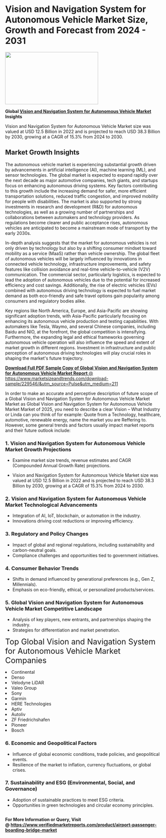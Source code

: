 <H1>Vision and Navigation System for Autonomous Vehicle Market Size, Growth and Forecast from 2024 - 2031</H1><img class="aligncenter size-medium wp-image-584254" src="https://thirdeyenews.in/wp-content/uploads/2024/09/Global-Market-Research-300x168.jpeg" alt="" width="300" height="168" /><p><strong>Global&nbsp;<a href="https://www.marketsizeandtrends.com/download-sample/229546/&amp;utm_source=Pulse&amp;utm_medium=211">Vision and Navigation System for Autonomous Vehicle Market</a> Insights</strong></p><p>Vision and Navigation System for Autonomous Vehicle Market size was valued at USD 12.5 Billion in 2022 and is projected to reach USD 38.3 Billion by 2030, growing at a CAGR of 15.3% from 2024 to 2030.</p><p><h2>Market Growth Insights</h2> <p>The autonomous vehicle market is experiencing substantial growth driven by advancements in artificial intelligence (AI), machine learning (ML), and sensor technologies. The global market is expected to expand rapidly over the next decade as major automotive companies, tech giants, and startups focus on enhancing autonomous driving systems. Key factors contributing to this growth include the increasing demand for safer, more efficient transportation solutions, reduced traffic congestion, and improved mobility for people with disabilities. The market is also supported by strong investments in research and development (R&D) for autonomous technologies, as well as a growing number of partnerships and collaborations between automakers and technology providers. As regulations become clearer and public acceptance rises, autonomous vehicles are anticipated to become a mainstream mode of transport by the early 2030s.</p> <p><a href="#"></a></p> <p>In-depth analysis suggests that the market for autonomous vehicles is not only driven by technology but also by a shifting consumer mindset toward mobility as a service (MaaS) rather than vehicle ownership. The global fleet of autonomous vehicles will be largely influenced by innovations in connected vehicle technology, infrastructure improvements, and safety features like collision avoidance and real-time vehicle-to-vehicle (V2V) communication. The commercial sector, particularly logistics, is expected to lead the adoption of autonomous vehicles due to the potential for increased efficiency and cost savings. Additionally, the rise of electric vehicles (EVs) combined with autonomous driving technology is expected to fuel market demand as both eco-friendly and safe travel options gain popularity among consumers and regulatory bodies alike.</p> <p>Key regions like North America, Europe, and Asia-Pacific are showing significant adoption trends, with Asia-Pacific particularly focusing on enhancing its autonomous vehicle production and testing capabilities. With automakers like Tesla, Waymo, and several Chinese companies, including Baidu and NIO, at the forefront, the global competition is intensifying. Furthermore, the expanding legal and ethical frameworks governing autonomous vehicle operation will also influence the speed and extent of market growth in different regions. Investment in infrastructure and public perception of autonomous driving technologies will play crucial roles in shaping the market's future trajectory.</p> <p><a href="#"></p><p><span class=""><strong>Download Full PDF Sample Copy of Global Vision and Navigation System for Autonomous Vehicle Market Report</strong> @ <a href="https://www.marketsizeandtrends.com/download-sample/229546/&amp;utm_source=Pulse&amp;utm_medium=211" target="_blank">https://www.marketsizeandtrends.com/download-sample/229546/&amp;utm_source=Pulse&amp;utm_medium=211</a></span></p><p>In order to make an accurate and perceptive description of future scope of a Global&nbsp;Vision and Navigation System for Autonomous Vehicle Market Market as Global&nbsp;Vision and Navigation System for Autonomous Vehicle Market Market of 2025, you need to describe a clear Vision &ndash; What Industry or Linda can you think of for example: Quote from a Technology, healthcare, automotive, renewable energy, name the market you are Reffering to. However, some general trends and factors usually impact market reports and their future outlook include:</p><h3>1.&nbsp;<strong>Vision and Navigation System for Autonomous Vehicle Market Growth Projections</strong></h3><ul><li>Examine market size trends, revenue estimates and CAGR (Compounded Annual Growth Rate) projections.</li><li><p>Vision and Navigation System for Autonomous Vehicle Market size was valued at USD 12.5 Billion in 2022 and is projected to reach USD 38.3 Billion by 2030, growing at a CAGR of 15.3% from 2024 to 2030.</p></li></ul><h3>2.&nbsp;<strong>Vision and Navigation System for Autonomous Vehicle Market Technological Advancements</strong></h3><ul><li>Integration of AI, IoT, blockchain, or automation in the industry.</li><li>Innovations driving cost reductions or improving efficiency.</li></ul><h3>3.&nbsp;<strong>Regulatory and Policy Changes</strong></h3><ul><li>Impact of global and regional regulations, including sustainability and carbon-neutral goals.</li><li>Compliance challenges and opportunities tied to government initiatives.</li></ul><h3>4.&nbsp;<strong>Consumer Behavior Trends</strong></h3><ul><li>Shifts in demand influenced by generational preferences (e.g., Gen Z, Millennials).</li><li>Emphasis on eco-friendly, ethical, or personalized products/services.</li></ul><h3>5.&nbsp;<strong>Global Vision and Navigation System for Autonomous Vehicle Market Competitive Landscape</strong></h3><ul><li>Analysis of key players, new entrants, and partnerships shaping the industry.</li><li>Strategies for differentiation and market penetration.</li></ul><p data-pm-slice="1 1 []"><span style="color: inherit; font-family: inherit; font-size: 25px;">Top Global Vision and Navigation System for Autonomous Vehicle Market Companies</span></p><div class="" data-test-id=""><p><li>Continental</li><li> Denso</li><li> Velodyne LiDAR</li><li> Valeo Group</li><li> Sony</li><li> Garmin</li><li> HERE Technologies</li><li> Aptiv</li><li> Autoliv</li><li> ZF Friedrichshafen</li><li> Pioneer</li><li> Bosch</li></p></div><h3>6.&nbsp;<strong>Economic and Geopolitical Factors</strong></h3><ul><li>Influence of global economic conditions, trade policies, and geopolitical events.</li><li>Resilience of the market to inflation, currency fluctuations, or global crises.</li></ul><h3>7.&nbsp;<strong>Sustainability and ESG (Environmental, Social, and Governance)</strong></h3><ul><li>Adoption of sustainable practices to meet ESG criteria.</li><li>Opportunities in green technologies and circular economy principles.</li></ul><h2><strong style="font-size: 14px;">For More Information or Query, Visit @&nbsp;</strong><a style="background-color: #ffffff; font-size: 14px;" href="https://www.marketsizeandtrends.com/report/vision-and-navigation-system-for-autonomous-vehicle-market/" target="_blank">https://www.verifiedmarketreports.com/product/airport-passenger-boarding-bridge-market</a></h2>
